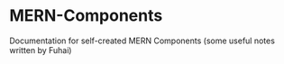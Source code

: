 # MERN-Components
Documentation for self-created MERN Components (some useful notes written by Fuhai)

